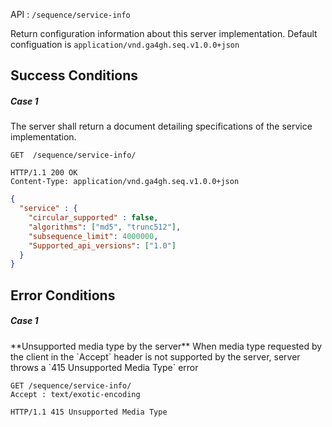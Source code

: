 API : `/sequence/service-info`

Return configuration information about this server implementation. Default configuation is `application/vnd.ga4gh.seq.v1.0.0+json`


## Success Conditions
<h5> Case 1 </h5>
The server shall return a document detailing specifications of the service implementation.

```
GET  /sequence/service-info/
```
```
HTTP/1.1 200 OK
Content-Type: application/vnd.ga4gh.seq.v1.0.0+json

```
```json
{
  "service" : {
    "circular_supported" : false,
    "algorithms": ["md5", "trunc512"],
    "subsequence_limit": 4000000,
    "Supported_api_versions": ["1.0"]
  }
}
```

## Error Conditions
<h5> Case 1 </h5>
**Unsupported media type by the server**  
When media type requested by the client in the `Accept` header is not supported by the server, server throws a `415 Unsupported Media Type` error

```
GET /sequence/service-info/
Accept : text/exotic-encoding
```

```
HTTP/1.1 415 Unsupported Media Type
```
